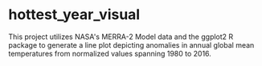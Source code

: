 # hottest_year_visual
This project utilizes NASA's MERRA-2 Model data and the ggplot2 R package to generate a line plot depicting anomalies in annual global mean temperatures from normalized values spanning 1980 to 2016.

